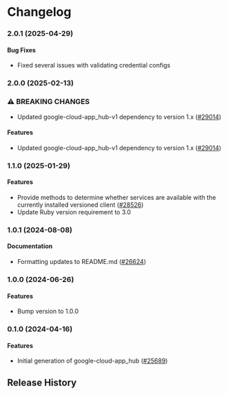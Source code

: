 # Changelog

### 2.0.1 (2025-04-29)

#### Bug Fixes

* Fixed several issues with validating credential configs 

### 2.0.0 (2025-02-13)

### ⚠ BREAKING CHANGES

* Updated google-cloud-app_hub-v1 dependency to version 1.x ([#29014](https://github.com/googleapis/google-cloud-ruby/issues/29014))

#### Features

* Updated google-cloud-app_hub-v1 dependency to version 1.x ([#29014](https://github.com/googleapis/google-cloud-ruby/issues/29014)) 

### 1.1.0 (2025-01-29)

#### Features

* Provide methods to determine whether services are available with the currently installed versioned client ([#28526](https://github.com/googleapis/google-cloud-ruby/issues/28526)) 
* Update Ruby version requirement to 3.0 

### 1.0.1 (2024-08-08)

#### Documentation

* Formatting updates to README.md ([#26624](https://github.com/googleapis/google-cloud-ruby/issues/26624)) 

### 1.0.0 (2024-06-26)

#### Features

* Bump version to 1.0.0 

### 0.1.0 (2024-04-16)

#### Features

* Initial generation of google-cloud-app_hub ([#25689](https://github.com/googleapis/google-cloud-ruby/issues/25689)) 

## Release History
